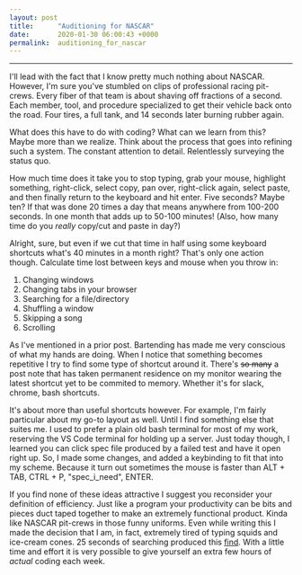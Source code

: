 ```yaml
---
layout: post
title:      "Auditioning for NASCAR"
date:       2020-01-30 06:00:43 +0000
permalink:  auditioning_for_nascar
---
```


___
I'll lead with the fact that I know pretty much nothing about NASCAR. However, I'm sure you've stumbled on clips of professional racing pit-crews. Every fiber of that team is about shaving off fractions of a second. Each member, tool, and procedure specialized to get their vehicle back onto the road. Four tires, a full tank, and 14 seconds later burning rubber again.

What does this have to do with coding? What can we learn from this? Maybe more than we realize. Think about the process that goes into refining such a system. The constant attention to detail. Relentlessly surveying the status quo.

How much time does it take you to stop typing, grab your mouse, highlight something, right-click, select copy, pan over, right-click again, select paste, and then finally return to the keyboard and hit enter. Five seconds? Maybe ten? If that was done 20 times a day that means anywhere from 100-200 seconds. In one month that adds up to 50-100 minutes! (Also, how many time do you *really* copy/cut and paste in day?)

Alright, sure, but even if we cut that time in half using some keyboard shortcuts what's 40 minutes in a month right? That's only one action though. Calculate time lost between keys and mouse when you throw in:
1. Changing windows
2. Changing tabs in your browser
3. Searching for a file/directory
4. Shuffling a window
5. Skipping a song
6. Scrolling

As I've mentioned in a prior post. Bartending has made me very conscious of what my hands are doing. When I notice that something becomes repetitive I try to find some type of shortcut around it. There's ~~so many~~ a post note that has taken permanent residence on my monitor wearing the latest shortcut yet to be commited to memory. Whether it's for slack, chrome, bash shortcuts.

It's about more than useful shortcuts however. For example, I'm fairly particular about my go-to layout as well. Until I find something else that suites me. I used to prefer a plain old bash terminal for most of my work, reserving the VS Code terminal for holding up a server. Just today though, I learned you can click spec file produced by a failed test and have it open right up. So, I made some changes, and added a keybinding to fit that into my scheme. Because it turn out sometimes the mouse is faster than ALT + TAB, CTRL + P, "spec_i_need", ENTER.

If you find none of these ideas attractive I suggest you reconsider your definition of efficiency. Just like a program your productivity can be bits and pieces duct taped together to make an extremely functional product. Kinda like NASCAR pit-crews in those funny uniforms. Even while writing this I made the decision that I am, in fact, extremely tired of typing squids and ice-cream cones. 25 seconds of searching produced this [find](https://marketplace.visualstudio.com/items?itemName=rayhanw.erb-helpers). With a little time and effort it is very possible to give yourself an extra few hours of *actual* coding each week.
